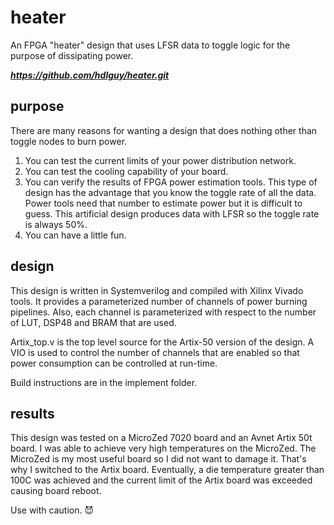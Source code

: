 # heater
An FPGA "heater" design that uses LFSR data to toggle logic for the purpose of dissipating power.

_**https://github.com/hdlguy/heater.git**_
## purpose
There are many reasons for wanting a design that does nothing other than toggle nodes to burn power.
1. You can test the current limits of your power distribution network.
1. You can test the cooling capability of your board.
1. You can verify the results of FPGA power estimation tools. This type of design has the advantage that you know the toggle rate of all the data. Power tools need that number to estimate power but it is difficult to guess. This artificial design produces data with LFSR so the toggle rate is always 50%.
1. You can have a little fun.

## design
This design is written in Systemverilog and compiled with Xilinx Vivado tools.  It provides a parameterized number of channels of power burning pipelines. Also, each channel is parameterized with respect to the number of LUT, DSP48 and BRAM that are used.

Artix_top.v is the top level source for the Artix-50 version of the design. A VIO is used to control the number of channels that are enabled so that power consumption can be controlled at run-time.

Build instructions are in the implement folder.
## results
This design was tested on a MicroZed 7020 board and an Avnet Artix 50t board.  I was able to achieve very high temperatures on the MicroZed. The MicroZed is my most useful board so I did not want to damage it. That's why I switched to the Artix board. Eventually, a die temperature greater than 100C was achieved and the current limit of the Artix board was exceeded causing board reboot.

Use with caution. :smiling_imp:

